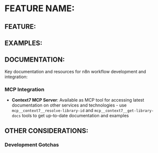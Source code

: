 # FEATURE NAME: 

## FEATURE:


## EXAMPLES:


## DOCUMENTATION:
Key documentation and resources for n8n workflow development and integration:

### MCP Integration
- **Context7 MCP Server**: Available as MCP tool for accessing latest documentation on other services and technologies - use `mcp__context7__resolve-library-id` and `mcp__context7__get-library-docs` tools to get up-to-date documentation and examples


## OTHER CONSIDERATIONS:

### Development Gotchas
